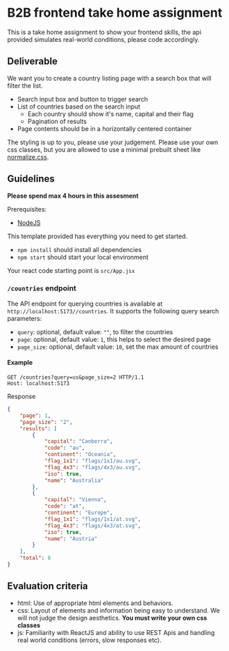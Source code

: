 # B2B frontend take home assignment

This is a take home assignment to show your frontend skills, the api provided simulates real-world conditions, please code accordingly.

## Deliverable

We want you to create a country listing page with a search box that will filter the list.
- Search input box and button to trigger search
- List of countries based on the search input
  - Each country should show it's name, capital and their flag
  - Pagination of results
- Page contents should be in a horizontally centered container

The styling is up to you, please use your judgement.
Please use your own css classes, but you are allowed to use a minimal prebuilt sheet like [normalize.css](https://necolas.github.io/normalize.css/).

## Guidelines

**Please spend max 4 hours in this assesment**

Prerequisites:
  - [NodeJS](https://nodejs.org/)

This template provided has everything you need to get started.
- `npm install` should install all dependencies
- `npm start` should start your local environment

Your react code starting point is `src/App.jsx`

### `/countries` endpoint
The API endpoint for querying countries is available at `http://localhost:5173//countries`.
It supports the following query search parameters:
  - `query`: optional, default value: `""`, to filter the countries
  - `page`: optional, default value: `1`, this helps to select the desired page
  - `page_size`: optional, default value: `10`, set the max amount of countries
#### Example
```
GET /countries?query=us&page_size=2 HTTP/1.1
Host: localhost:5173
```
Response
```json
{
    "page": 1,
    "page_size": "2",
    "results": [
        {
            "capital": "Canberra",
            "code": "au",
            "continent": "Oceania",
            "flag_1x1": "flags/1x1/au.svg",
            "flag_4x3": "flags/4x3/au.svg",
            "iso": true,
            "name": "Australia"
        },
        {
            "capital": "Vienna",
            "code": "at",
            "continent": "Europe",
            "flag_1x1": "flags/1x1/at.svg",
            "flag_4x3": "flags/4x3/at.svg",
            "iso": true,
            "name": "Austria"
        }
    ],
    "total": 8
}
```

## Evaluation criteria

- html: Use of appropriate html elements and behaviors.
- css: Layout of elements and information being easy to understand. We will not judge the design aesthetics.
  **You must write your own css classes**
- js: Familiarity with ReactJS and ability to use REST Apis and handling real world conditions (errors, slow responses etc).
